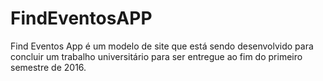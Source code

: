 # FindEventosAPP
Find Eventos App é um modelo de site que está sendo desenvolvido para concluir um trabalho universitário para ser entregue ao fim do primeiro semestre de 2016.
